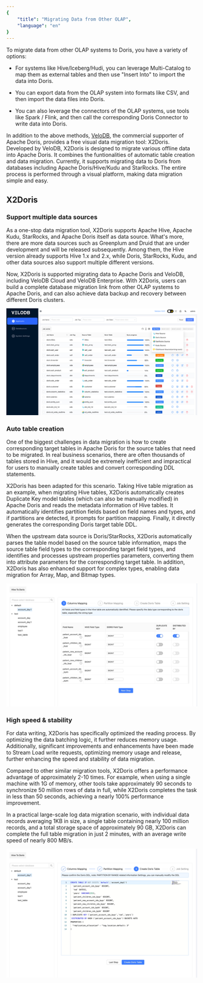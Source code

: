 ```yaml
---
{
    "title": "Migrating Data from Other OLAP",
    "language": "en"
}
---
```


<!-- 
Licensed to the Apache Software Foundation (ASF) under one
or more contributor license agreements.  See the NOTICE file
distributed with this work for additional information
regarding copyright ownership.  The ASF licenses this file
to you under the Apache License, Version 2.0 (the
"License"); you may not use this file except in compliance
with the License.  You may obtain a copy of the License at

  http://www.apache.org/licenses/LICENSE-2.0

Unless required by applicable law or agreed to in writing,
software distributed under the License is distributed on an
"AS IS" BASIS, WITHOUT WARRANTIES OR CONDITIONS OF ANY
KIND, either express or implied.  See the License for the
specific language governing permissions and limitations
under the License.
-->

To migrate data from other OLAP systems to Doris, you have a variety of options:

- For systems like Hive/Iceberg/Hudi, you can leverage Multi-Catalog to map them as external tables and then use "Insert Into" to import the data into Doris.

- You can export data from the OLAP system into formats like CSV, and then import the data files into Doris.

- You can also leverage the connectors of the OLAP systems, use tools like Spark / Flink, and then call the corresponding Doris Connector to write data into Doris.

In addition to the above methods, [VeloDB](https://www.velodb.io), the commercial supporter of Apache Doris, provides a free visual data migration tool: X2Doris. Developed by VeloDB, X2Doris is designed to migrate various offline data into Apache Doris. It combines the funtionalities of automatic table creation and data migration. Currently, it supports migrating data to Doris from databases including Apache Doris/Hive/Kudu and StarRocks. The entire process is performed through a visual platform, making data migration simple and easy.

## X2Doris

### Support multiple data sources

As a one-stop data migration tool, X2Doris supports Apache Hive, Apache Kudu, StarRocks, and Apache Doris itself as data source. What's more, there are more data sources such as Greenplum and Druid that are under development and will be released subsequently. Among them, the Hive version already supports Hive 1.x and 2.x, while Doris, StarRocks, Kudu, and other data sources also support multiple different versions.

Now, X2Doris is supported migrating data to Apache Doris and VeloDB, including VeloDB Cloud and VeloDB Enterprise. With X2Doris, users can build a complete database migration link from other OLAP systems to Apache Doris, and can also achieve data backup and recovery between different Doris clusters.

![x2doris-Support multiple data sources](/images/x2doris.jpg)

### Auto table creation

One of the biggest challenges in data migration is how to create corresponding target tables in Apache Doris for the source tables that need to be migrated. In real business scenarios, there are often thousands of tables stored in Hive, and it would be extremely inefficient and impractical for users to manually create tables and convert corresponding DDL statements.

X2Doris has been adapted for this scenario. Taking Hive table migration as an example, when migrating Hive tables, X2Doris automatically creates Duplicate Key model tables (which can also be manually modified) in Apache Doris and reads the metadata information of Hive tables. It automatically identifies partition fields based on field names and types, and if partitions are detected, it prompts for partition mapping. Finally, it directly generates the corresponding Doris target table DDL.

When the upstream data source is Doris/StarRocks, X2Doris automatically parses the table model based on the source table information, maps the source table field types to the corresponding target field types, and identifies and processes upstream properties parameters, converting them into attribute parameters for the corresponding target table. In addition, X2Doris has also enhanced support for complex types, enabling data migration for Array, Map, and Bitmap types.

![Auto table creation](/images/auto-table-creation.jpeg)

### High speed & stability

For data writing, X2Doris has specifically optimized the reading process. By optimizing the data batching logic, it further reduces memory usage. Additionally, significant improvements and enhancements have been made to Stream Load write requests, optimizing memory usage and release, further enhancing the speed and stability of data migration.

Compared to other similar migration tools, X2Doris offers a performance advantage of approximately 2-10 times. For example, when using a single machine with 1G of memory, other tools take approximately 90 seconds to synchronize 50 million rows of data in full, while X2Doris completes the task in less than 50 seconds, achieving a nearly 100% performance improvement.

In a practical large-scale log data migration scenario, with individual data records averaging 1KB in size, a single table containing nearly 100 million records, and a total storage space of approximately 90 GB, X2Doris can complete the full table migration in just 2 minutes, with an average write speed of nearly 800 MB/s.

![High speed & stability](/images/high-speed-stability.jpeg)
